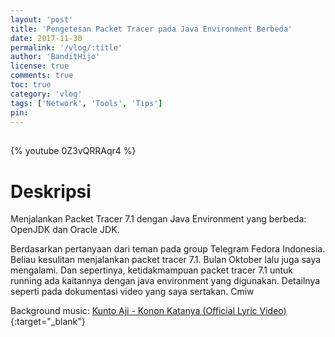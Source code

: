 ```yaml
---
layout: 'post'
title: 'Pengetesan Packet Tracer pada Java Environment Berbeda'
date: 2017-11-30
permalink: '/vlog/:title'
author: 'BanditHijo'
license: true
comments: true
toc: true
category: 'vlog'
tags: ['Network', 'Tools', 'Tips']
pin:
---
```


<div style="margin-top:30px;"></div>

{% youtube 0Z3vQRRAqr4 %}

# Deskripsi

Menjalankan Packet Tracer 7.1 dengan Java Environment yang berbeda: OpenJDK dan Oracle JDK.

Berdasarkan pertanyaan dari teman pada group Telegram Fedora Indonesia. Beliau kesulitan menjalankan packet tracer 7.1. Bulan Oktober lalu juga saya mengalami. Dan sepertinya, ketidakmampuan packet tracer 7.1 untuk running ada kaitannya dengan java environment yang digunakan. Detailnya seperti pada dokumentasi video yang saya sertakan. Cmiw

Background music:
[Kunto Aji - Konon Katanya (Official Lyric Video)](https://youtu.be/Dv_Rr1yZsFE){:target="_blank"}
